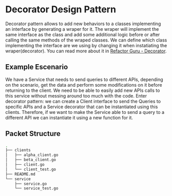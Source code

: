 # Decorator Design Pattern

Decorator pattern allows to add new behaviors to a classes implementing an interface by generating a wraper for it. The wraper will implement the same interface as the class and add some additional logic before or after calling the same methods of the wraped classes. We can define which class implementing the interface are we using by changing it when instatiating the wraper(decorator).
You can read more about it in [Refactor Guru - Decorator](https://refactoring.guru/design-patterns/decorator/).

## Example Escenario

We have a Service that needs to send queries to different APIs, depending on the scenario, get the data and perform some modifications on it before returning to the client. We need to be able to easily add new APIs calls to this service without messing around too much with the code.
Enter decorator pattern: we can create a Client interface to send the Queries to specific APIs and a Service decorator that can be instantiated using this clients. Therefore, if we want to make the Service able to send a query to a different API we can instantiate it using a new function for it.

## Packet Structure

```bash
.
├── clients
│   ├── alpha_client.go
│   ├── beta_client.go
│   ├── client.go
│   └── client_test.go
├── README.md
└── service
    ├── service.go
    └── service_test.go
```
